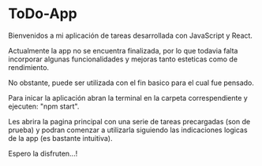 # ToDo-App

Bienvenidos a mi aplicación de tareas desarrollada con JavaScript y React.

Actualmente la app no se encuentra finalizada, por lo que todavia falta incorporar algunas funcionalidades y mejoras tanto esteticas como de rendimiento.

No obstante, puede ser utilizada con el fin basico para el cual fue pensado.

Para inicar la aplicación abran la terminal en la carpeta correspendiente y ejecuten: "npm start".

Les abrira la pagina principal con una serie de tareas precargadas (son de prueba) y podran comenzar a utilizarla siguiendo las indicaciones logicas de la app (es bastante intuitiva).

Espero la disfruten...!
